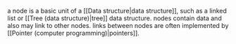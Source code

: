 a node is a basic unit of a [[Data structure|data structure]], such as a linked list or [[Tree (data structure)|tree]] data structure. nodes contain data and also may link to other nodes. links between nodes are often implemented by [[Pointer (computer programming)|pointers]].

